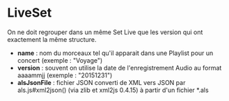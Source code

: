 LiveSet
=======
On ne doit regrouper dans un même Set Live que les version qui ont exactement la même structure.
  - **name**        : nom du morceaux tel qu'il apparait dans une Playlist pour un concert (exemple : "Voyage")
  - **version**     : souvent on utilise la date de l'enregistrement Audio au format aaaammjj (exemple : "20151231") 
  - **alsJsonFile** : fichier JSON converti de XML vers JSON par als.js#xml2json() (via zlib et xml2js 0.4.15) à partir d'un fichier *.als